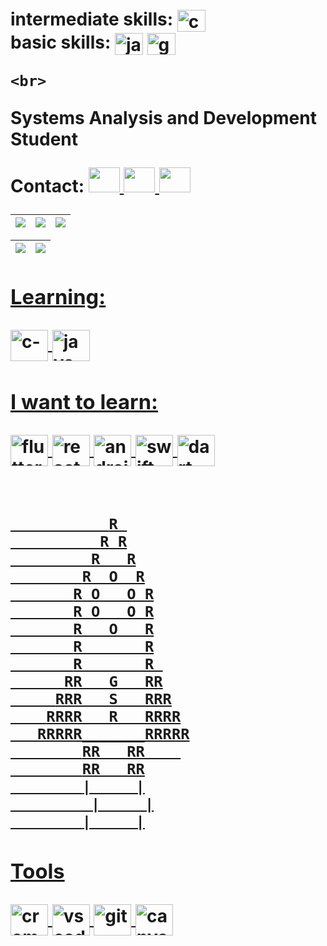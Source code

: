 <h1>
  
  <div align="left">     <!-- CERTIFICATE DIV .......................................................... -->
   intermediate skills: <img align="center" alt="c-"  height="35" width="45" src="https://cdn.jsdelivr.net/gh/devicons/devicon/icons/c/c-original.svg">
    
  <br>
  basic skills: <img align="center" alt="java-"    height="35" width="45" src="https://cdn.jsdelivr.net/gh/devicons/devicon/icons/java/java-original.svg"> 
                  <img align="center" alt="googleCloud-"  height="35" width="45" src="https://cdn.jsdelivr.net/gh/devicons/devicon/icons/googlecloud/googlecloud-original.svg">
    
    <br>
  </div>
  
  
  
  
  
  <p>Systems Analysis and Development Student</p>
  
   <p>Contact: 
  <a href="https://www.facebook.com/gabriel.desouzarossi.9">
  <img height="40" width="50" src="https://cdn.jsdelivr.net/gh/devicons/devicon/icons/facebook/facebook-original.svg"/>
 
  <a href="https://www.linkedin.com/in/gabriel-s-rossi-4263681a3/">
  <img height="40" width="50" src="https://cdn.jsdelivr.net/gh/devicons/devicon/icons/linkedin/linkedin-original.svg" />
      
  <a href="https://mail.google.com/mail/u/0/#inbox?compose=SxfkdqMFJBqfqFNWLnVfKdqgTsHwTsjRPCrqXnjSVFpxmQRZGNJGxjFHrfQhGdRFtzDzDCsFHHsZZTWxqPmFLnVfKQRWDztmNKSFGkLPjRbTBFDHhnq">
  <img height="40" width="50" src="https://cdn.discordapp.com/attachments/819226289789075497/1012727062190108753/gmail-logo-2-1.png"/>

 </h1>
    

<div align="center" ><!-- MAIN DIV........................................................ -->
  

    
<!--
info github 
<a href="https://github.com/GabrielRossi-gr">
           <!-- normal-> height="180em"      150       
<img height="180em"  src="https://github-readme-stats.vercel.app/api?username=GabrielRossi-gr&show_icons=true&theme=dark&include_all_commits=true&count_private=false"/>
<img height="180em" src="https://github-readme-stats.vercel.app/api/top-langs/?username=GabrielRossi-gr&layout=compact&langs_count=7&theme=dark"/>
--> 
 

| ![](http://github-profile-summary-cards.vercel.app/api/cards/stats?username=GabrielRossi-gr&theme=nord_dark) | ![](http://github-profile-summary-cards.vercel.app/api/cards/repos-per-language?username=GabrielRossi-gr&hide=Html&theme=nord_dark) | ![](http://github-profile-summary-cards.vercel.app/api/cards/most-commit-language?username=GabrielRossi-gr&theme=nord_dark) |
| :-: | :-: | :-: |

| ![](http://github-profile-summary-cards.vercel.app/api/cards/profile-details?username=GabrielRossi-gr&theme=nord_dark) | ![](https://github-readme-streak-stats.herokuapp.com/?user=GabrielRossi-gr&hide_border=true&date_format=M%20j%5B%2C%20Y%5D&background=2D3742&stroke=2D3742&ring=6bbbca&fire=6bbbca&currStreakNum=fff&sideNums=6bbbca&currStreakLabel=6bbbca&sideLabels=fff&dates=fff) |
| :-: | :-: |




</div>

<h1>
<h1/>
 
 </div>
 <div>         <!-- LEARNIG PAGE........................................................... -->
  <h3> Learning:  </h3>
     <img align="center" alt="c-"  height="50" width="60" src="https://cdn.jsdelivr.net/gh/devicons/devicon/icons/c/c-original.svg">
      <img align="center" alt="java-"   height="50" width="60" src="https://cdn.jsdelivr.net/gh/devicons/devicon/icons/java/java-original.svg"> 
        
   
  <h3> I want to learn: </h3> <!-- i want to learning area.......................................................... -->
     <img align="center" alt="flutter-"   height="50" width="60" src="https://cdn.jsdelivr.net/gh/devicons/devicon/icons/flutter/flutter-original.svg">   
      <img align="center" alt="react-"   height="50" width="60" src="https://cdn.jsdelivr.net/gh/devicons/devicon/icons/react/react-original.svg">        
        <img align="center" alt="android-" height="50" width="60" src="https://cdn.jsdelivr.net/gh/devicons/devicon/icons/android/android-original.svg" />
          <img align="center" alt="swift-" height="50" width="60" src="https://cdn.jsdelivr.net/gh/devicons/devicon/icons/swift/swift-original.svg" /> 
            <img align="center" alt="dart-" height="50" width="60" src="https://cdn.jsdelivr.net/gh/devicons/devicon/icons/dart/dart-original.svg">
<!--
   <img align="center" alt="html-" height="50" width="60" src="https://cdn.jsdelivr.net/gh/devicons/devicon/icons/html5/html5-original.svg" />
                <img align="center" alt="js-"  height="50" width="60"  src="https://cdn.jsdelivr.net/gh/devicons/devicon/icons/javascript/javascript-original.svg" />
                  <img align="center" alt="css-" height="50" width="60" src="https://cdn.jsdelivr.net/gh/devicons/devicon/icons/css3/css3-original.svg" />
-->          
   <!-- <img align="center" alt="vb-" height="70" width="70" src="https://cdn.discordapp.com/attachments/819226289789075497/978989010594717716/icons8-visual-basico-100.png"> -->

   <h1>
   </h1>
   
               R 
              R R
             R   R
            R  O  R
           R O   O R
           R O   O R
           R   O   R
           R       R
           R       R 
          RR   G   RR
         RRR   S   RRR
        RRRR   R   RRRR
       RRRRR_______RRRRR
            RR   RR    
            RR   RR
            |     |
             |     |
            |     |
   
   <h3> Tools </h3> <!-- tools area................................................................ -->
   <img align="center" alt="crome-"   height="50" width="60"  src="https://cdn.jsdelivr.net/gh/devicons/devicon/icons/chrome/chrome-original.svg" />
   <!--
    <img align="center" alt="android studio-" height="50" width="60"  src="https://cdn.jsdelivr.net/gh/devicons/devicon/icons/androidstudio/androidstudio-original.svg"/> -->
     <img align="center" alt="vs code-"   height="50" width="60"   src="https://cdn.jsdelivr.net/gh/devicons/devicon/icons/vscode/vscode-original.svg" />
      <img align="center" alt="git-"   height="50" width="60"  src="https://cdn.jsdelivr.net/gh/devicons/devicon/icons/git/git-original.svg" />
      <!--
       <img align="center" alt="visual studio-"   height="50" width="60"    src="https://cdn.jsdelivr.net/gh/devicons/devicon/icons/visualstudio/visualstudio-plain.svg"  /> -->
        <img align="center" alt="canva "   height="50" width="60"    src="https://cdn.jsdelivr.net/gh/devicons/devicon/icons/canva/canva-original.svg"  />
 </div> <!-- CLOUSE MAIN DIV ......................................................................................--> 



  
